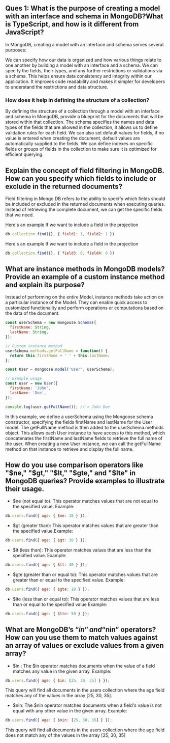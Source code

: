 ## Ques 1: What is the purpose of creating a model with an interface and schema in MongoDB?What is TypeScript, and how is it different from JavaScript?

In MongoDB, creating a model with an interface and schema serves several purposes:

We can specify how our data is organized and how various things relate to one another by building a model with an interface and a schema. We can specify the fields, their types, and any further restrictions or validations via a schema. This helps ensure data consistency and integrity within our application. It improves code readability and makes it simpler for developers to understand the restrictions and data structure.

### How does it help in defining the structure of a collection?

By defining the structure of a collection through a model with an interface and schema in MongoDB, provide a blueprint for the documents that will be stored within that collection. The schema specifies the names and data types of the fields that are allowed in the collection, it allows us to define validation rules for each field. We can also set default values for fields, if no value is entered when creating the document, default values are automatically supplied to the fields. We can define indexes on specific fields or groups of fields in the collection to make sure it is optimized for efficient querying.



## Explain the concept of field filtering in MongoDB. How can you specify which fields to include or exclude in the returned documents?

Field filtering in Mongo DB refers to the ability to specify which fields should be included or excluded in the returned documents when executing queries. Instead of retrieving the complete document, we can get the specific fields that we need.

Here's an example If we want to include a field in the projection
```javascript
db.collection.find({}, { field1: 1, field2: 1 })
```

Here's an example If we want to include a field in the projection

```javascript
db.collection.find({}, { field3: 0, field4: 0 })
```

## What are instance methods in MongoDB models? Provide an example of a custom instance method and explain its purpose?

Instead of performing on the entire Model, instance methods take action on a particular instance of the Model. They can enable quick access to customized functionality and perform operations or computations based on the data of the document.

``` javascript
const userSchema = new mongoose.Schema({
  firstName: String,
  lastName: String,
});

// Custom instance method
userSchema.methods.getFullName = function() {
  return this.firstName + ' ' + this.lastName;
};

const User = mongoose.model('User', userSchema);

// Example usage
const user = new User({
  firstName: 'John',
  lastName: 'Doe',
});

console.log(user.getFullName()); //-> John Doe
```

In this example, we define a userSchema using the Mongoose schema constructor, specifying the fields firstName and lastName for the User model.
The getFullName method is then added to the userSchema.methods object. This allows each User instance to have access to this method, which concatenates the firstName and lastName fields to retrieve the full name of the user.
When creating a new User instance, we can call the getFullName method on that instance to retrieve and display the full name.

## How do you use comparison operators like "$ne," "$gt," "$lt," "$gte," and "$lte" in MongoDB queries? Provide examples to illustrate their usage.

- $ne (not equal to): This operator matches values that are not equal to the specified value. Example: 

```javascript
db.users.find({ age: { $ne: 18 } });
```
- $gt (greater than): This operator matches values that are greater than the specified value.Example:

```javascript
db.users.find({ age: { $gt: 30 } });
```
- $lt (less than): This operator matches values that are less than the specified value. Example: 

```javascript
db.users.find({ age: { $lt: 40 } });
```
- $gte (greater than or equal to): This operator matches values that are greater than or equal to the specified value. Example: 

```javascript
db.users.find({ age: { $gte: 18 } });
```
- $lte (less than or equal to): This operator matches values that are less than or equal to the specified value Example: 

```javascript
db.users.find({ age: { $lte: 50 } });
```
## What are MongoDB’s “$in” and “$nin” operators? How can you use them to match values against an array of values or exclude values from a given array?

- $in : The $in operator matches documents when the value of a field matches any value in the given array. Example:
```javascript
db.users.find({ age: { $in: [25, 30, 35] } });
```

This query will find all documents in the users collection where the age field matches any of the values in the array [25, 30, 35].


- $nin: The $nin operator matches documents when a field's value is not equal with any other value in the given array. Example:
```javascript
db.users.find({ age: { $nin: [25, 30, 35] } });
```

This query will find all documents in the users collection where the age field does not match any of the values in the array [25, 30, 35]